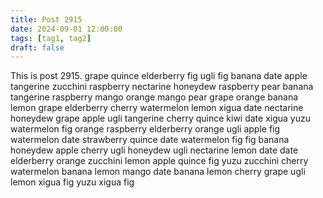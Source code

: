 ```yaml
---
title: Post 2915
date: 2024-09-01 12:00:00
tags: [tag1, tag2]
draft: false
---
```

This is post 2915.
grape
quince
elderberry
fig
ugli
fig
banana
date
apple
tangerine
zucchini
raspberry
nectarine
honeydew
raspberry
pear
banana
tangerine
raspberry
mango
orange
mango
pear
grape
orange
banana
lemon
grape
elderberry
cherry
watermelon
lemon
xigua
date
nectarine
honeydew
grape
apple
ugli
tangerine
cherry
quince
kiwi
date
xigua
yuzu
watermelon
fig
orange
raspberry
elderberry
orange
ugli
apple
fig
watermelon
date
strawberry
quince
date
watermelon
fig
fig
banana
honeydew
apple
cherry
ugli
honeydew
ugli
nectarine
lemon
date
date
elderberry
orange
zucchini
lemon
apple
quince
fig
yuzu
zucchini
cherry
watermelon
banana
lemon
mango
date
banana
lemon
cherry
grape
ugli
lemon
xigua
fig
yuzu
xigua
fig
